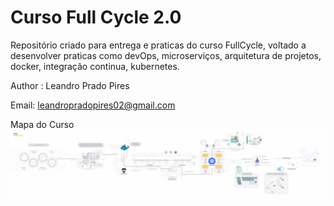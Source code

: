 # Curso Full Cycle 2.0

Repositório criado para entrega e praticas do curso FullCycle,  voltado a desenvolver praticas como devOps, microserviços, arquitetura de projetos, docker, integração continua, kubernetes.

Author : Leandro Prado Pires

Email: leandropradopires02@gmail.com

Mapa do Curso
![Mapa do curso](https://github.com/lpradopires/curso-fullcycle/blob/main/documentos/Mapa-fullcycle-novo.jpg)
